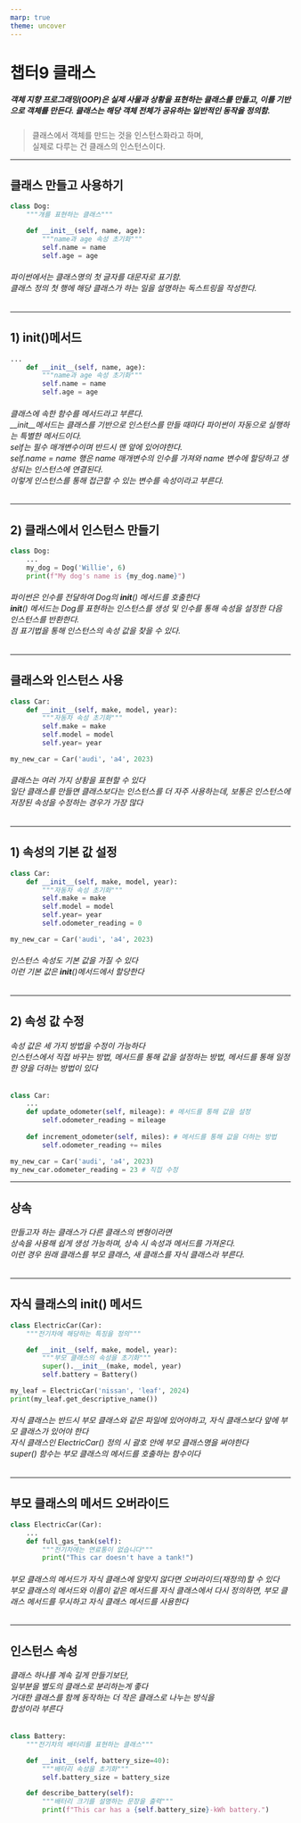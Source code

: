 ```yaml
---
marp: true
theme: uncover
---
```

# **챕터9 클래스**
##### 객체 지향 프로그래밍(OOP)은 실제 사물과 상황을 표현하는 클래스를 만들고, 이를 기반으로 객체를 만든다. 클래스는 해당 객체 전체가 공유하는 일반적인 동작을 정의함.
>클래스에서 객체를 만드는 것을 인스턴스화라고 하며,<br> 실제로 다루는 건 클래스의 인스턴스이다.
---
## **클래스 만들고 사용하기**
```python
class Dog:
    """개를 표현하는 클래스"""

    def __init__(self, name, age):
        """name과 age 속성 초기화"""
        self.name = name
        self.age = age
```
###### 파이썬에서는 클래스명의 첫 글자를 대문자로 표기함. <br>클래스 정의 첫 행에 해당 클래스가 하는 일을 설명하는 독스트링을 작성한다.
---
## **1) __init__()메서드**
```python
...
    def __init__(self, name, age):
        """name과 age 속성 초기화"""
        self.name = name
        self.age = age
```
###### 클래스에 속한 함수를 메서드라고 부른다. <br>__init__메서드는 클래스를 기반으로 인스턴스를 만들 때마다 파이썬이 자동으로 실행하는 특별한 메서드이다.<br>self는 필수 매개변수이며 반드시 맨 앞에 있어야한다.<br> self.name = name 행은 name 매개변수의 인수를 가져와 name 변수에 할당하고 생성되는 인스턴스에 연결된다. <br>이렇게 인스턴스를 통해 접근할 수 있는 변수를 속성이라고 부른다.
---
## **2) 클래스에서 인스턴스 만들기**
```python
class Dog:
    ...
    my_dog = Dog('Willie', 6)
    print(f"My dog's name is {my_dog.name}")
```
###### 파이썬은 인수를 전달하여 Dog의 __init__() 메서드를 호출한다 <br> __init__() 메서드는 Dog를 표현하는 인스턴스를 생성 및 인수를 통해 속성을 설정한 다음 인스턴스를 반환한다.<br>점 표기법을 통해 인스턴스의 속성 값을 찾을 수 있다.
---
## **클래스와 인스턴스 사용**
```python
class Car:
    def __init__(self, make, model, year):
        """자동차 속성 초기화"""
        self.make = make
        self.model = model
        self.year= year

my_new_car = Car('audi', 'a4', 2023)
```
###### 클래스는 여러 가지 상황을 표현할 수 있다 <br>일단 클래스를 만들면 클래스보다는 인스턴스를 더 자주 사용하는데, 보통은 인스턴스에 저장된 속성을 수정하는 경우가 가장 많다
---
## **1) 속성의 기본 값 설정**
```python
class Car:
    def __init__(self, make, model, year):
        """자동차 속성 초기화"""
        self.make = make
        self.model = model
        self.year= year
        self.odometer_reading = 0

my_new_car = Car('audi', 'a4', 2023)
```
###### 인스턴스 속성도 기본 값을 가질 수 있다 <br>이런 기본 값은 __init__()메서드에서 할당한다
---
## **2) 속성 값 수정**
###### 속성 값은 세 가지 방법을 수정이 가능하다<br>인스턴스에서 직접 바꾸는 방법, 메서드를 통해 값을 설정하는 방법, 메서드를 통해 일정한 양을 더하는 방법이 있다
```python
class Car:
    ...
    def update_odometer(self, mileage): # 메서드를 통해 값을 설정
        self.odometer_reading = mileage
        
    def increment_odometer(self, miles): # 메서드를 통해 값을 더하는 방법
        self.odometer_reading += miles

my_new_car = Car('audi', 'a4', 2023)
my_new_car.odometer_reading = 23 # 직접 수정
```
---
## **상속**
###### 만들고자 하는 클래스가 다른 클래스의 변형이라면<br>상속을 사용해 쉽게 생성 가능하며, 상속 시 속성과 메서드를 가져온다.<br>이런 경우 원래 클래스를 부모 클래스, 새 클래스를 자식 클래스라 부른다.
---
## **자식 클래스의 __init__() 메서드**
```python
class ElectricCar(Car):
    """전기차에 해당하는 특징을 정의"""

    def __init__(self, make, model, year):
        """부모 클래스의 속성을 초기화"""
        super().__init__(make, model, year)
        self.battery = Battery()

my_leaf = ElectricCar('nissan', 'leaf', 2024)
print(my_leaf.get_descriptive_name())
```
###### 자식 클래스는 반드시 부모 클래스와 같은 파일에 있어야하고, 자식 클래스보다 앞에 부모 클래스가 있어야 한다<br>자식 클래스인 ElectricCar() 정의 시 괄호 안에 부모 클래스명을 써야한다<br>super() 함수는 부모 클래스의 메서드를 호출하는 함수이다
---
## **부모 클래스의 메서드 오버라이드**
```python
class ElectricCar(Car):
    ...
    def full_gas_tank(self):
        """전기차에는 연료통이 없습니다"""
        print("This car doesn't have a tank!")
```
###### 부모 클래스의 메서드가 자식 클래스에 알맞지 않다면 오버라이드(재정의)할 수 있다<br>부모 클래스의 메서드와 이름이 같은 메서드를 자식 클래스에서 다시 정의하면, 부모 클래스 메서드를 무시하고 자식 클래스 메서드를 사용한다
---
## **인스턴스 속성**
###### 클래스 하나를 계속 길게 만들기보단,<br>일부분을 별도의 클래스로 분리하는게 좋다<br>거대한 클래스를 함께 동작하는 더 작은 클래스로 나누는 방식을<br>합성이라 부른다
```python
class Battery:
    """전기차의 배터리를 표현하는 클래스"""

    def __init__(self, battery_size=40):
        """배터리 속성을 초기화"""
        self.battery_size = battery_size

    def describe_battery(self):
        """배터리 크기를 설명하는 문장을 출력"""
        print(f"This car has a {self.battery_size}-kWh battery.")
```